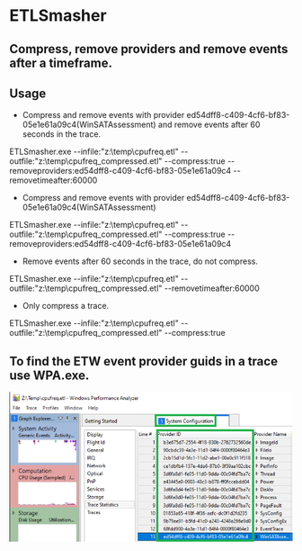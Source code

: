 # ETLSmasher

## Compress, remove providers and remove events after a timeframe.

## Usage

- Compress and remove events with provider ed54dff8-c409-4cf6-bf83-05e1e61a09c4(WinSATAssessment) and remove events after 60 seconds in the trace.

ETLSmasher.exe --infile:"z:\temp\cpufreq.etl" --outfile:"z:\temp\cpufreq_compressed.etl" --compress:true --removeproviders:ed54dff8-c409-4cf6-bf83-05e1e61a09c4 --removetimeafter:60000

- Compress and remove events with provider ed54dff8-c409-4cf6-bf83-05e1e61a09c4(WinSATAssessment)
  
ETLSmasher.exe --infile:"z:\temp\cpufreq.etl" --outfile:"z:\temp\cpufreq_compressed.etl" --compress:true --removeproviders:ed54dff8-c409-4cf6-bf83-05e1e61a09c4

- Remove events after 60 seconds in the trace, do not compress.

ETLSmasher.exe --infile:"z:\temp\cpufreq.etl" --outfile:"z:\temp\cpufreq_compressed.etl" --removetimeafter:60000

- Only compress a trace.

ETLSmasher.exe --infile:"z:\temp\cpufreq.etl" --outfile:"z:\temp\cpufreq_compressed.etl" --compress:true

## To find the ETW event provider guids in a trace use WPA.exe.

![Alt text](ETLSmasher1.png)
